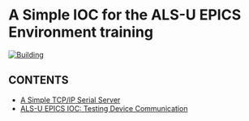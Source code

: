 # A Simple IOC for the ALS-U EPICS Environment training 

[![Building](https://github.com/jeonghanlee/ioc-demo/actions/workflows/main.yml/badge.svg)](https://github.com/jeonghanlee/ioc-demo/actions/workflows/main.yml)

## CONTENTS

* [A Simple TCP/IP Serial Server](simulator/README.md)
* [ALS-U EPICS IOC: Testing Device Communication](docs/IOCwithSimulator.md)

